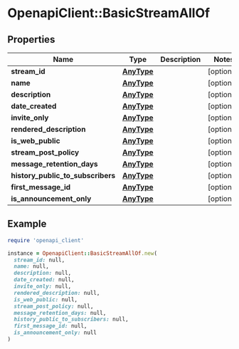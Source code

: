 # OpenapiClient::BasicStreamAllOf

## Properties

| Name | Type | Description | Notes |
| ---- | ---- | ----------- | ----- |
| **stream_id** | [**AnyType**](.md) |  | [optional] |
| **name** | [**AnyType**](.md) |  | [optional] |
| **description** | [**AnyType**](.md) |  | [optional] |
| **date_created** | [**AnyType**](.md) |  | [optional] |
| **invite_only** | [**AnyType**](.md) |  | [optional] |
| **rendered_description** | [**AnyType**](.md) |  | [optional] |
| **is_web_public** | [**AnyType**](.md) |  | [optional] |
| **stream_post_policy** | [**AnyType**](.md) |  | [optional] |
| **message_retention_days** | [**AnyType**](.md) |  | [optional] |
| **history_public_to_subscribers** | [**AnyType**](.md) |  | [optional] |
| **first_message_id** | [**AnyType**](.md) |  | [optional] |
| **is_announcement_only** | [**AnyType**](.md) |  | [optional] |

## Example

```ruby
require 'openapi_client'

instance = OpenapiClient::BasicStreamAllOf.new(
  stream_id: null,
  name: null,
  description: null,
  date_created: null,
  invite_only: null,
  rendered_description: null,
  is_web_public: null,
  stream_post_policy: null,
  message_retention_days: null,
  history_public_to_subscribers: null,
  first_message_id: null,
  is_announcement_only: null
)
```

